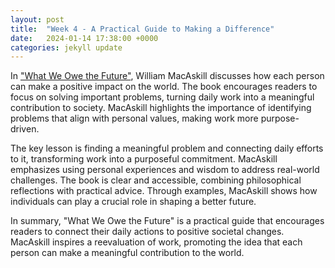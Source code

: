 ```yaml
---
layout: post
title:  "Week 4 - A Practical Guide to Making a Difference"
date:   2024-01-14 17:38:00 +0000
categories: jekyll update
---
```


In ["What We Owe the Future"][Future], William MacAskill discusses how each person can make a positive impact on the world. The book encourages readers to focus on solving important problems, turning daily work into a meaningful contribution to society. MacAskill highlights the importance of identifying problems that align with personal values, making work more purpose-driven.

The key lesson is finding a meaningful problem and connecting daily efforts to it, transforming work into a purposeful commitment. MacAskill emphasizes using personal experiences and wisdom to address real-world challenges. The book is clear and accessible, combining philosophical reflections with practical advice. Through examples, MacAskill shows how individuals can play a crucial role in shaping a better future.

In summary, "What We Owe the Future" is a practical guide that encourages readers to connect their daily actions to positive societal changes. MacAskill inspires a reevaluation of work, promoting the idea that each person can make a meaningful contribution to the world.

[Future]: https://whatweowethefuture.com/uk/